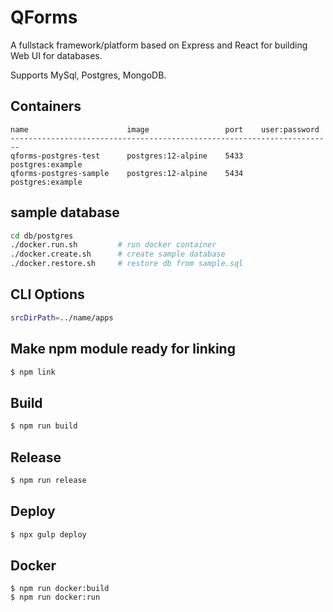 # QForms

A fullstack framework/platform based on Express and React for building Web UI for databases.

Supports MySql, Postgres, MongoDB.

## Containers

```
name                      image                 port    user:password
------------------------------------------------------------------------
qforms-postgres-test      postgres:12-alpine    5433    postgres:example
qforms-postgres-sample    postgres:12-alpine    5434    postgres:example
```

## sample database

```bash
cd db/postgres
./docker.run.sh         # run docker container
./docker.create.sh      # create sample database
./docker.restore.sh     # restore db from sample.sql
```

## CLI Options

```bash
srcDirPath=../name/apps
```

## Make npm module ready for linking

```bash
$ npm link
```

## Build

```bash
$ npm run build
```

## Release

```bash
$ npm run release
```

## Deploy

```bash
$ npx gulp deploy
```

## Docker

```
$ npm run docker:build
$ npm run docker:run
```
